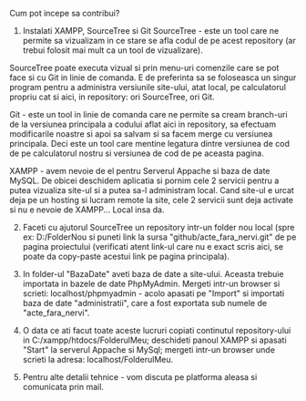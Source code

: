 Cum pot incepe sa contribui?

1. Instalati XAMPP, SourceTree si Git
SourceTree - este un tool care ne permite sa vizualizam in ce stare se afla codul de pe acest repository (ar
trebui folosit mai mult ca un tool de vizualizare).

SourceTree poate executa vizual si prin menu-uri comenzile care se pot face si cu Git in linie de comanda. 
E de preferinta sa se foloseasca un singur program pentru a administra versiunile site-ului, atat local,
pe calculatorul propriu cat si aici, in repository: ori SourceTree, ori Git.

Git - este un tool in linie de comanda care ne permite sa cream branch-uri de la versiunea principala a codului
aflat aici in repository, sa efectuam modificarile noastre si apoi sa salvam si sa facem merge cu versiunea principala. 
Deci este un tool care mentine legatura dintre versiunea de cod de pe calculatorul nostru si versiunea de cod de pe aceasta pagina.

XAMPP - avem nevoie de el pentru Serverul Appache si baza de date MySQL. De obicei deschidem aplicatia si pornim 
cele 2 servicii pentru a putea vizualiza site-ul si a putea sa-l administram local. Cand site-ul e urcat deja pe un
hosting si lucram remote la site, cele 2 servicii sunt deja activate si nu e nevoie de XAMPP... Local insa da.

2. Faceti cu ajutorul SourceTree un repository intr-un folder nou local (spre ex: D:/FolderNou si puneti 
link la sursa "github/acte_fara_nervi.git" de pe pagina proiectului (verificati atent link-ul care nu e exact scris aici, 
se poate da copy-paste acestui link pe pagina principala).

3. In folder-ul "BazaDate" aveti baza de date a site-ului. Aceasta trebuie importata in bazele de date PhpMyAdmin. Mergeti
intr-un browser si scrieti: localhost/phpmyadmin - acolo apasati pe "Import" si importati baza de date "administratii", 
care a fost exportata sub numele de "acte_fara_nervi".

4. O data ce ati facut toate aceste lucruri 
copiati continutul repository-ului in C:/xampp/htdocs/FolderulMeu;
deschideti panoul XAMPP si apasati "Start" la serverul Appache si MySql;
mergeti intr-un browser unde scrieti la adresa: localhost/FolderulMeu.

5. Pentru alte detalii tehnice - vom discuta pe platforma aleasa si comunicata prin mail.
